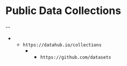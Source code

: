 # Public Data Collections

--


- * `https://datahub.io/collections`
    - * `https://github.com/datasets`